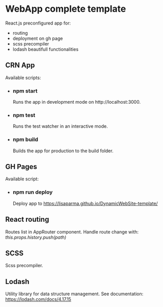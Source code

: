 # WebApp complete template
React.js preconfigured app for:
- routing
- deployment on gh page
- scss precompiler
- lodash beautifull functionalities




## CRN App
Available scripts:
- ### npm start
    Runs the app in development mode on http://localhost:3000.

- ### npm test
    Runs the test watcher in an interactive mode.

- ### npm build
    Builds the app for production to the build folder.

## GH Pages
Available script:
- ### npm run deploy 
    Deploy app to https://lisaparma.github.io/DynamicWebSite-template/

## React routing
Routes list in AppRouter component.
Handle route change with: *this.props.history.push(path)*

## SCSS
Scss precompiler.


## Lodash
Utility library for data structure management.
See documentation: https://lodash.com/docs/4.17.15
